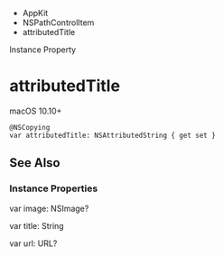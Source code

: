 

- AppKit
- NSPathControlItem
-  attributedTitle 

Instance Property

# attributedTitle

macOS 10.10+

``` source
@NSCopying
var attributedTitle: NSAttributedString { get set }
```

## See Also

### Instance Properties

var image: NSImage?

var title: String

var url: URL?

